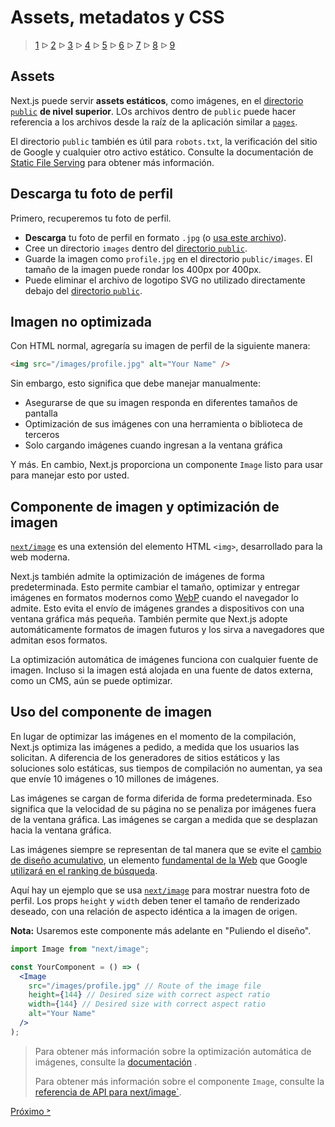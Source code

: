 # Assets, metadatos y CSS

> [1](./1.md) &#5125; [2](./2.md) &#5125; [3](./3.md) &#5125; [4](./4.md) &#5125; [5](./5.md) &#5125; [6](./6.md) &#5125; [7](./7.md) &#5125; [8](./8.md) &#5125; [9](./9.md)

## Assets

Next.js puede servir **assets estáticos**, como imágenes, en el [directorio `public`](https://nextjs.org/docs/basic-features/static-file-serving) **de nivel superior**. LOs archivos dentro de `public` puede hacer referencia a los archivos desde la raíz de la aplicación similar a [`pages`](https://nextjs.org/docs/basic-features/pages).

El directorio `public` también es útil para `robots.txt`, la verificación del sitio de Google y cualquier otro activo estático. Consulte la documentación de [Static File Serving](https://nextjs.org/docs/basic-features/static-file-serving) para obtener más información.

## Descarga tu foto de perfil

Primero, recuperemos tu foto de perfil.

- **Descarga** tu foto de perfil en formato `.jpg` (o [usa este archivo](https://github.com/vercel/next-learn-starter/blob/master/basics-final/public/images/profile.jpg)).
- Cree un directorio `images` dentro del [directorio `public`](https://nextjs.org/docs/basic-features/static-file-serving).
- Guarde la imagen como `profile.jpg` en el directorio `public/images`.
  El tamaño de la imagen puede rondar los 400px por 400px.
- Puede eliminar el archivo de logotipo SVG no utilizado directamente debajo del [directorio `public`](https://nextjs.org/docs/basic-features/static-file-serving).

## Imagen no optimizada

Con HTML normal, agregaría su imagen de perfil de la siguiente manera:

```html
<img src="/images/profile.jpg" alt="Your Name" />
```

Sin embargo, esto significa que debe manejar manualmente:

- Asegurarse de que su imagen responda en diferentes tamaños de pantalla
- Optimización de sus imágenes con una herramienta o biblioteca de terceros
- Solo cargando imágenes cuando ingresan a la ventana gráfica

Y más. En cambio, Next.js proporciona un componente `Image` listo para usar para manejar esto por usted.

## Componente de imagen y optimización de imagen

[`next/image`](https://nextjs.org/docs/api-reference/next/image) es una extensión del elemento HTML `<img>`, desarrollado para la web moderna.

Next.js también admite la optimización de imágenes de forma predeterminada. Esto permite cambiar el tamaño, optimizar y entregar imágenes en formatos modernos como [WebP](https://developer.mozilla.org/en-US/docs/Web/Media/Formats/Image_types#webp) cuando el navegador lo admite. Esto evita el envío de imágenes grandes a dispositivos con una ventana gráfica más pequeña. También permite que Next.js adopte automáticamente formatos de imagen futuros y los sirva a navegadores que admitan esos formatos.

La optimización automática de imágenes funciona con cualquier fuente de imagen. Incluso si la imagen está alojada en una fuente de datos externa, como un CMS, aún se puede optimizar.

## Uso del componente de imagen

En lugar de optimizar las imágenes en el momento de la compilación, Next.js optimiza las imágenes a pedido, a medida que los usuarios las solicitan. A diferencia de los generadores de sitios estáticos y las soluciones solo estáticas, sus tiempos de compilación no aumentan, ya sea que envíe 10 imágenes o 10 millones de imágenes.

Las imágenes se cargan de forma diferida de forma predeterminada. Eso significa que la velocidad de su página no se penaliza por imágenes fuera de la ventana gráfica. Las imágenes se cargan a medida que se desplazan hacia la ventana gráfica.

Las imágenes siempre se representan de tal manera que se evite el [cambio de diseño acumulativo](https://web.dev/cls/), un elemento [fundamental de la Web](https://web.dev/vitals/#core-web-vitals) que Google [utilizará en el ranking de búsqueda](https://webmasters.googleblog.com/2020/05/evaluating-page-experience.html).

Aquí hay un ejemplo que se usa [`next/image`](https://nextjs.org/docs/api-reference/next/image.md) para mostrar nuestra foto de perfil. Los props `height` y `width` deben tener el tamaño de renderizado deseado, con una relación de aspecto idéntica a la imagen de origen.

**Nota:** Usaremos este componente más adelante en "Puliendo el diseño".

```jsx
import Image from "next/image";

const YourComponent = () => (
  <Image
    src="/images/profile.jpg" // Route of the image file
    height={144} // Desired size with correct aspect ratio
    width={144} // Desired size with correct aspect ratio
    alt="Your Name"
  />
);
```

> Para obtener más información sobre la optimización automática de imágenes, consulte la [documentación](https://nextjs.org/docs/basic-features/image-optimization) .
>
> Para obtener más información sobre el componente `Image`, consulte la [referencia de API para next/image`](https://nextjs.org/docs/api-reference/next/image).

[Próximo &#707;](./4.md)
